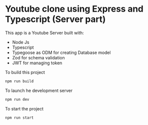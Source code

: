 # Youtube clone using Express and Typescript (Server part)

This app is a Youtube Server built with:
- Node Js
- Typescript
- Typegoose as ODM for creating Database model
- Zod for schema validation
- JWT for managing token

To build this project
```bash
npm run build
```

To launch he development server
```bash
npm run dev
```

To start the project
```
npm run start
```